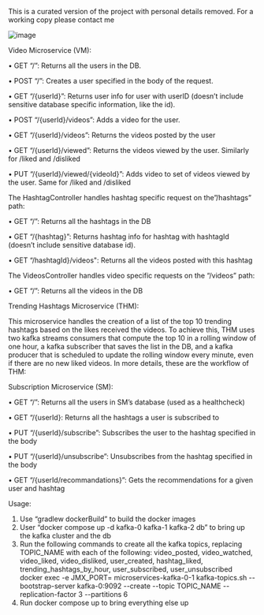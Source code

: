 This is a curated version of the project with personal details removed. For a working copy please contact me

![image](https://github.com/user-attachments/assets/3a0ecdca-7e65-4d50-92fb-359ee708c78b)

Video Microservice (VM):

• GET “/”: Returns all the users in the DB.

• POST “/”: Creates a user specified in the body of the request.

• GET “/{userId}”: Returns user info for user with userID (doesn’t include sensitive database specific information,
like the id).

• POST “/{userId}/videos”: Adds a video for the user.

• GET “/{userId}/videos”: Returns the videos posted by the user

• GET “/{userId}/viewed”: Returns the videos viewed by the user. Similarly for /liked and /disliked

• PUT “/{userId}/viewed/{videoId}”: Adds video to set of videos viewed by the user. Same for /liked and /disliked


The HashtagController handles hashtag specific request on the”/hashtags” path:

• GET “/”: Returns all the hashtags in the DB

• GET “/{hashtag}”: Returns hashtag info for hashtag with hashtagId (doesn’t include sensitive database id).

• GET “/hashtagId}/videos": Returns all the videos posted with this hashtag


The VideosController handles video specific requests on the “/videos” path:

• GET “/”: Returns all the videos in the DB

Trending Hashtags Microservice (THM):

This microservice handles the creation of a list of the top 10 trending hashtags based on the likes received the videos. To
achieve this, THM uses two kafka streams consumers that compute the top 10 in a rolling window of one hour, a kafka
subscriber that saves the list in the DB, and a kafka producer that is scheduled to update the rolling window every
minute, even if there are no new liked videos. In more details, these are the workflow of THM:

Subscription Microservice (SM):

• GET “/”: Returns all the users in SM’s database (used as a healthcheck)

• GET “/{userId}: Returns all the hashtags a user is subscribed to

• PUT “/{userId}/subscribe”: Subscribes the user to the hashtag specified in the body

• PUT “/{userId}/unsubscribe”: Unsubscribes from the hashtag specified in the body

• GET “/{userId/recommandations}”: Gets the recommendations for a given user and hashtag


Usage:

1. Use “gradlew dockerBuild” to build the docker images
2. User “docker compose up -d kafka-0 kafka-1 kafka-2 db” to bring up the kafka cluster and the db
3. Run the following commands to create all the kafka topics, replacing TOPIC_NAME with each of the
following: video_posted, video_watched, video_liked, video_disliked, user_created, hashtag_liked,
trending_hashtags_by_hour, user_subscribed, user_unsubscribed
docker exec -e JMX_PORT= microservices-kafka-0-1 kafka-topics.sh --bootstrap-server kafka-0:9092 --create
--topic TOPIC_NAME --replication-factor 3 --partitions 6
4. Run docker compose up to bring everything else up
